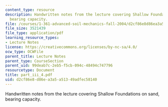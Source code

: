 ```yaml
---
content_type: resource
description: Handwritten notes from the lecture covering Shallow Foundations on sand,
  bearing capacity.
file: /courses/1-361-advanced-soil-mechanics-fall-2004/d2cf86e8d86ea3a5a51349adfec58140_part_iii_4.pdf
file_size: 3521439
file_type: application/pdf
learning_resource_types:
- Lecture Notes
license: https://creativecommons.org/licenses/by-nc-sa/4.0/
ocw_type: OCWFile
parent_title: Lecture Notes
parent_type: CourseSection
parent_uid: 99deab7c-2eb5-f5cb-094c-48494c747796
resourcetype: Document
title: part_iii_4.pdf
uid: d2cf86e8-d86e-a3a5-a513-49adfec58140
---
```

Handwritten notes from the lecture covering Shallow Foundations on sand, bearing capacity.
